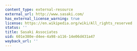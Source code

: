 ```yaml
---
content_type: external-resource
external_url: http://www.sasaki.com/
has_external_license_warning: true
license: https://en.wikipedia.org/wiki/All_rights_reserved
status: ''
title: Sasaki Associates
uid: 601e380e-d4ee-4a98-a116-14e06d431a47
wayback_url: ''
---
```


